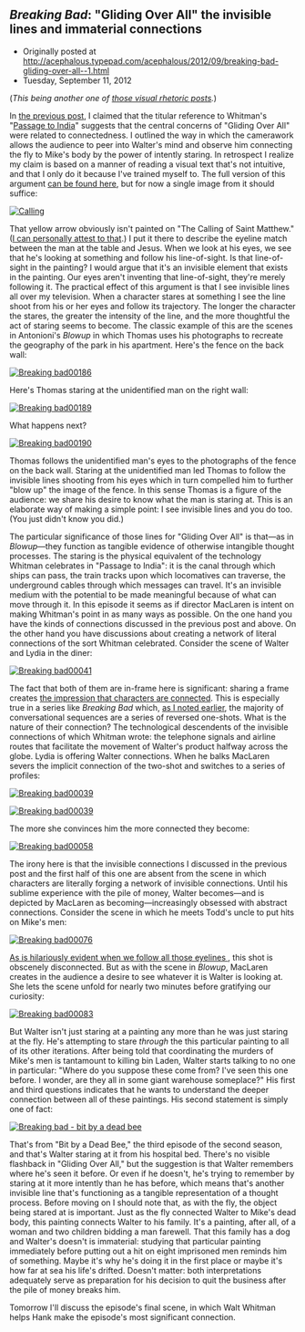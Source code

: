 ## <em>Breaking Bad</em>: "Gliding Over All" the invisible lines and immaterial connections

 * Originally posted at http://acephalous.typepad.com/acephalous/2012/09/breaking-bad-gliding-over-all--1.html
 * Tuesday, September 11, 2012



(_This being another one of [those visual rhetoric posts](http://acephalous.typepad.com/acephalous/2012/02/scott-eric-kaufmans-visual-rhetoric-compendium-as-of-11282011.html)._)

In [the previous post](www.lawyersgunsmoneyblog.com/2012/09/breaking-bad-gliding-over-all-said-the-fly-to-the-money-pile/), I claimed that the titular reference to Whitman's "[Passage to India](http://books.google.com/books?id=0uIIAAAAQAAJ&lpg=RA2-PA1&ots=TN83uFKNih&dq=whitman%22passage%!t(MISSING)o%!i(MISSING)ndia%20%!g(MISSING)liding%!o(MISSING)%!e(MISSING)r%!a(MISSING)ll%!&(MISSING)pg=RA2-PA1#v=onepage&q=whitman%22passage%!t(MISSING)o%!i(MISSING)ndia%20%!g(MISSING)liding%!o(MISSING)%!e(MISSING)r%!a(MISSING)ll%!&(MISSING)f=false)" suggests that the central concerns of "Gliding Over All" were related to connectedness. I outlined the way in which the camerawork allows the audience to peer into Walter's mind and observe him connecting the fly to Mike's body by the power of intently staring. In retrospect I realize my claim is based on a manner of reading a visual text that's not intuitive, and that I only do it because I've trained myself to. The full version of this argument [can be found here](http://acephalous.typepad.com/acephalous/2009/04/visual-rhetoric-primer.html), but for now a single image from it should suffice:

[![Calling](http://acephalous.typepad.com/.a/6a00d8341c2df453ef017744a9b8f3970d-500wi "Calling")](http://acephalous.typepad.com/.a/6a00d8341c2df453ef017744a9b8f3970d-popup)

That yellow arrow obviously isn't painted on "The Calling of Saint Matthew." ([I can personally attest to that](http://acephalous.typepad.com/acephalous/2010/06/caravaggio.html).) I put it there to describe the eyeline match between the man at the table and Jesus. When we look at his eyes, we see that he's looking at something and follow his line-of-sight. Is that line-of-sight in the painting? I would argue that it's an invisible element that exists in the painting. Our eyes aren't inventing that line-of-sight, they're merely following it. The practical effect of this argument is that I see invisible lines all over my television. When a character stares at something I see the line shoot from his or her eyes and follow its trajectory. The longer the character the stares, the greater the intensity of the line, and the more thoughtful the act of staring seems to become. The classic example of this are the scenes in Antonioni's _Blowup_ in which Thomas uses his photographs to recreate the geography of the park in his apartment. Here's the fence on the back wall:

[![Breaking bad00186](http://acephalous.typepad.com/.a/6a00d8341c2df453ef017744a9e7a7970d-500wi "Breaking bad00186")](http://acephalous.typepad.com/.a/6a00d8341c2df453ef017744a9e7a7970d-popup)

Here's Thomas staring at the unidentified man on the right wall:

[![Breaking bad00189](http://acephalous.typepad.com/.a/6a00d8341c2df453ef017744a9e8fc970d-500wi "Breaking bad00189")](http://acephalous.typepad.com/.a/6a00d8341c2df453ef017744a9e8fc970d-popup)

What happens next? 

[![Breaking bad00190](http://acephalous.typepad.com/.a/6a00d8341c2df453ef017744a9ea15970d-500wi "Breaking bad00190")](http://acephalous.typepad.com/.a/6a00d8341c2df453ef017744a9ea15970d-popup)

Thomas follows the unidentified man's eyes to the photographs of the fence on the back wall. Staring at the unidentified man led Thomas to follow the invisible lines shooting from his eyes which in turn compelled him to further "blow up" the image of the fence. In this sense Thomas is a figure of the audience: we share his desire to know what the man is staring at. This is an elaborate way of making a simple point: I see invisible lines and you do too. (You just didn't know you did.) 

The particular significance of those lines for "Gliding Over All" is that—as in _Blowup_—they function as tangible evidence of otherwise intangible thought processes. The staring is the physical equivalent of the technology Whitman celebrates in "Passage to India": it is the canal through which ships can pass, the train tracks upon which locomatives can traverse, the underground cables through which messages can travel. It's an invisible medium with the potential to be made meaningful because of what can move through it. In this episode it seems as if director MacLaren is intent on making Whitman's point in as many ways as possible. On the one hand you have the kinds of connections discussed in the previous post and above. On the other hand you have discussions about creating a network of literal connections of the sort Whitman celebrated. Consider the scene of Walter and Lydia in the diner:

[![Breaking bad00041](http://acephalous.typepad.com/.a/6a00d8341c2df453ef017c31cc3a13970b-500wi "Breaking bad00041")](http://acephalous.typepad.com/.a/6a00d8341c2df453ef017c31cc3a13970b-popup)

The fact that both of them are in-frame here is significant: sharing a frame creates [the impression that characters are connected](http://acephalous.typepad.com/acephalous/2012/02/doctor-who-amys-choice-rhetorical-film-analysis.html). This is especially true in a series like _Breaking Bad_ which, [as I noted earlier](http://acephalous.typepad.com/acephalous/2012/08/breaking-bad-naturalism.html), the majority of conversational sequences are a series of reversed one-shots. What is the nature of their connection? The technological descendents of the invisible connections of which Whitman wrote: the telephone signals and airline routes that facilitate the movement of Walter's product halfway across the globe. Lydia is offering Walter connections. When he balks MacLaren severs the implicit connection of the two-shot and switches to a series of profiles:

[![Breaking bad00039](http://acephalous.typepad.com/.a/6a00d8341c2df453ef017c31cc4a3a970b-500wi "Breaking bad00039")](http://acephalous.typepad.com/.a/6a00d8341c2df453ef017c31cc4a3a970b-popup)  

[![Breaking bad00039](http://acephalous.typepad.com/.a/6a00d8341c2df453ef017d3bfabccf970c-500wi "Breaking bad00039")](http://acephalous.typepad.com/.a/6a00d8341c2df453ef017d3bfabccf970c-popup)

The more she convinces him the more connected they become:

[![Breaking bad00058](http://acephalous.typepad.com/.a/6a00d8341c2df453ef017d3bfabe9a970c-500wi "Breaking bad00058")](http://acephalous.typepad.com/.a/6a00d8341c2df453ef017d3bfabe9a970c-popup)

The irony here is that the invisible connections I discussed in the previous post and the first half of this one are absent from the scene in which characters are literally forging a network of invisible connections. Until his sublime experience with the pile of money, Walter becomes—and is depicted by MacLaren as becoming—increasingly obsessed with abstract connections. Consider the scene in which he meets Todd's uncle to put hits on Mike's men:

[![Breaking bad00076](http://acephalous.typepad.com/.a/6a00d8341c2df453ef017c31cc521d970b-500wi "Breaking bad00076")](http://acephalous.typepad.com/.a/6a00d8341c2df453ef017c31cc521d970b-popup)

[
As is hilariously evident when we follow all those eyelines
](http://acephalous.typepad.com/files/breaking-bad00076.png), this shot is obscenely disconnected. But as with the scene in _Blowup_, MacLaren creates in the audience a desire to see whatever it is Walter is looking at. She lets the scene unfold for nearly two minutes before gratifying our curiosity:

[![Breaking bad00083](http://acephalous.typepad.com/.a/6a00d8341c2df453ef017d3bfacedd970c-500wi "Breaking bad00083")](http://acephalous.typepad.com/.a/6a00d8341c2df453ef017d3bfacedd970c-popup)

But Walter isn't just staring at a painting any more than he was just staring at the fly. He's attempting to stare _through_ the this particular painting to all of its other iterations. After being told that coordinating the murders of Mike's men is tantamount to killing bin Laden, Walter starts talking to no one in particular: "Where do you suppose these come from? I've seen this one before. I wonder, are they all in some giant warehouse someplace?" His first and third questions indicates that he wants to understand the deeper connection between all of these paintings. His second statement is simply one of fact:

[![Breaking bad - bit by a dead bee](http://acephalous.typepad.com/.a/6a00d8341c2df453ef017c31cc6eba970b-500wi "Breaking bad - bit by a dead bee")](http://acephalous.typepad.com/.a/6a00d8341c2df453ef017c31cc6eba970b-popup)

That's from "Bit by a Dead Bee," the third episode of the second season, and that's Walter staring at it from his hospital bed. There's no visible flashback in "Gliding Over All," but the suggestion is that Walter remembers where he's seen it before. Or even if he doesn't, he's trying to remember by staring at it more intently than he has before, which means that's another invisible line that's functioning as a tangible representation of a thought process. Before moving on I should note that, as with the fly, the object being stared at is important. Just as the fly connected Walter to Mike's dead body, this painting connects Walter to his family. It's a painting, after all, of a woman and two children bidding a man farewell. That this family has a dog and Walter's doesn't is immaterial: studying that particular painting immediately before putting out a hit on eight imprisoned men reminds him of something. Maybe it's why he's doing it in the first place or maybe it's how far at sea his life's drifted. Doesn't matter: both interpretations adequately serve as preparation for his decision to quit the business after the pile of money breaks him.

Tomorrow I'll discuss the episode's final scene, in which Walt Whitman helps Hank make the episode's most significant connection.

		
